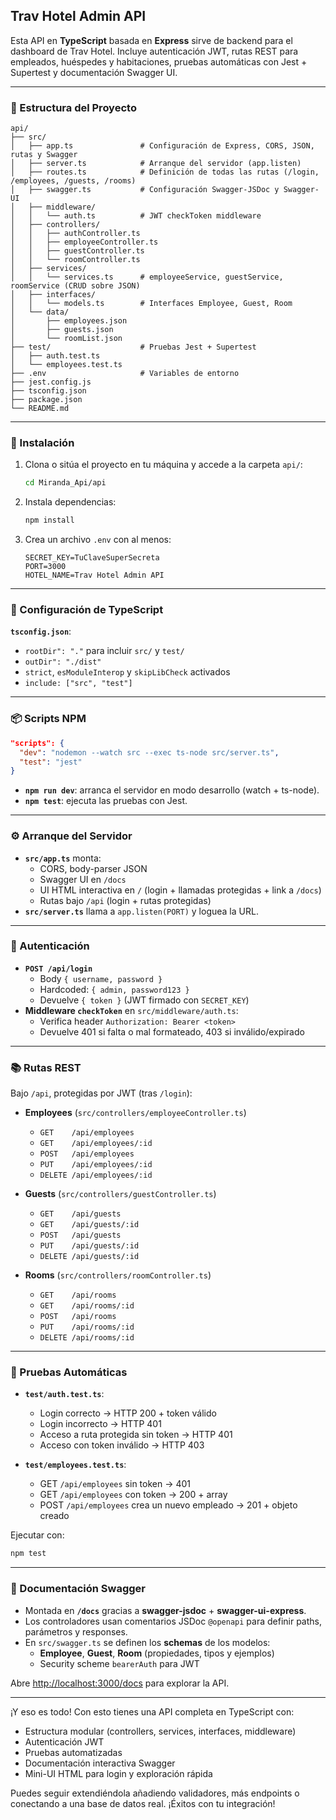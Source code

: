 ## Trav Hotel Admin API

Esta API en **TypeScript** basada en **Express** sirve de backend para el dashboard de Trav Hotel. Incluye autenticación JWT, rutas REST para empleados, huéspedes y habitaciones, pruebas automáticas con Jest + Supertest y documentación Swagger UI.

---

### 📁 Estructura del Proyecto

```
api/
├── src/
│   ├── app.ts               # Configuración de Express, CORS, JSON, rutas y Swagger
│   ├── server.ts            # Arranque del servidor (app.listen)
│   ├── routes.ts            # Definición de todas las rutas (/login, /employees, /guests, /rooms)
│   ├── swagger.ts           # Configuración Swagger-JSDoc y Swagger-UI
│   ├── middleware/
│   │   └── auth.ts          # JWT checkToken middleware
│   ├── controllers/
│   │   ├── authController.ts
│   │   ├── employeeController.ts
│   │   ├── guestController.ts
│   │   └── roomController.ts
│   ├── services/
│   │   └── services.ts      # employeeService, guestService, roomService (CRUD sobre JSON)
│   ├── interfaces/
│   │   └── models.ts        # Interfaces Employee, Guest, Room
│   └── data/
│       ├── employees.json
│       ├── guests.json
│       └── roomList.json
├── test/                    # Pruebas Jest + Supertest
│   ├── auth.test.ts
│   └── employees.test.ts
├── .env                     # Variables de entorno
├── jest.config.js
├── tsconfig.json
├── package.json
└── README.md
```

---

### 🚀 Instalación

1. Clona o sitúa el proyecto en tu máquina y accede a la carpeta `api/`:
   ```bash
   cd Miranda_Api/api
   ```
2. Instala dependencias:
   ```bash
   npm install
   ```
3. Crea un archivo `.env` con al menos:
   ```
   SECRET_KEY=TuClaveSuperSecreta
   PORT=3000
   HOTEL_NAME=Trav Hotel Admin API
   ```

---

### 🔧 Configuración de TypeScript

**`tsconfig.json`**:

- `rootDir": "."` para incluir `src/` y `test/`
- `outDir": "./dist"`
- `strict`, `esModuleInterop` y `skipLibCheck` activados
- `include: ["src", "test"]`

---

### 📦 Scripts NPM

```json
"scripts": {
  "dev": "nodemon --watch src --exec ts-node src/server.ts",
  "test": "jest"
}
```

- **`npm run dev`**: arranca el servidor en modo desarrollo (watch + ts-node).
- **`npm test`**: ejecuta las pruebas con Jest.

---

### ⚙️ Arranque del Servidor

- **`src/app.ts`** monta:
  - CORS, body-parser JSON
  - Swagger UI en `/docs`
  - UI HTML interactiva en `/` (login + llamadas protegidas + link a `/docs`)
  - Rutas bajo `/api` (login + rutas protegidas)
- **`src/server.ts`** llama a `app.listen(PORT)` y loguea la URL.

---

### 🔐 Autenticación

- **`POST /api/login`**
  - Body `{ username, password }`
  - Hardcoded: `{ admin, password123 }`
  - Devuelve `{ token }` (JWT firmado con `SECRET_KEY`)
- **Middleware `checkToken`** en `src/middleware/auth.ts`:
  - Verifica header `Authorization: Bearer <token>`
  - Devuelve 401 si falta o mal formateado, 403 si inválido/expirado

---

### 📚 Rutas REST

Bajo `/api`, protegidas por JWT (tras `/login`):

- **Employees** (`src/controllers/employeeController.ts`)
  - `GET    /api/employees`
  - `GET    /api/employees/:id`
  - `POST   /api/employees`
  - `PUT    /api/employees/:id`
  - `DELETE /api/employees/:id`

- **Guests** (`src/controllers/guestController.ts`)
  - `GET    /api/guests`
  - `GET    /api/guests/:id`
  - `POST   /api/guests`
  - `PUT    /api/guests/:id`
  - `DELETE /api/guests/:id`

- **Rooms** (`src/controllers/roomController.ts`)
  - `GET    /api/rooms`
  - `GET    /api/rooms/:id`
  - `POST   /api/rooms`
  - `PUT    /api/rooms/:id`
  - `DELETE /api/rooms/:id`

---

### 🧪 Pruebas Automáticas

- **`test/auth.test.ts`**:
  - Login correcto → HTTP 200 + token válido
  - Login incorrecto → HTTP 401
  - Acceso a ruta protegida sin token → HTTP 401
  - Acceso con token inválido → HTTP 403

- **`test/employees.test.ts`**:
  - GET `/api/employees` sin token → 401
  - GET `/api/employees` con token → 200 + array
  - POST `/api/employees` crea un nuevo empleado → 201 + objeto creado

Ejecutar con:
```bash
npm test
```

---

### 📖 Documentación Swagger

- Montada en **`/docs`** gracias a **swagger-jsdoc** + **swagger-ui-express**.
- Los controladores usan comentarios JSDoc `@openapi` para definir paths, parámetros y responses.
- En `src/swagger.ts` se definen los **schemas** de los modelos:
  - **Employee**, **Guest**, **Room** (propiedades, tipos y ejemplos)
  - Security scheme `bearerAuth` para JWT

Abre [http://localhost:3000/docs](http://localhost:3000/docs) para explorar la API.

---

¡Y eso es todo! Con esto tienes una API completa en TypeScript con:

- Estructura modular (controllers, services, interfaces, middleware)
- Autenticación JWT
- Pruebas automatizadas
- Documentación interactiva Swagger
- Mini-UI HTML para login y exploración rápida

Puedes seguir extendiéndola añadiendo validadores, más endpoints o conectando a una base de datos real. ¡Éxitos con tu integración!
